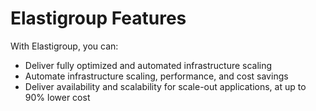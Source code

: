 # Elastigroup Features

With Elastigroup, you can:

- Deliver fully optimized and automated infrastructure scaling
- Automate infrastructure scaling, performance, and cost savings
- Deliver availability and scalability for scale-out applications, at up to 90% lower cost

